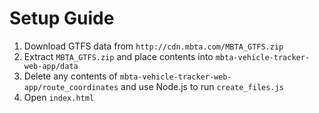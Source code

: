 # Setup Guide

1. Download GTFS data from `http://cdn.mbta.com/MBTA_GTFS.zip`
2. Extract `MBTA_GTFS.zip` and place contents into `mbta-vehicle-tracker-web-app/data`
3. Delete any contents of `mbta-vehicle-tracker-web-app/route_coordinates` and use Node.js to run `create_files.js`
4. Open `index.html`
